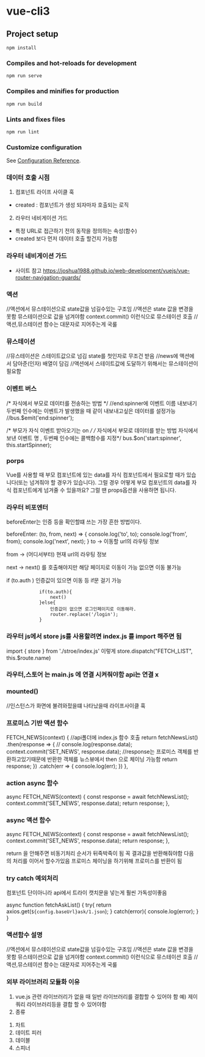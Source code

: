 # vue-cli3

## Project setup
```
npm install
```

### Compiles and hot-reloads for development
```
npm run serve
```

### Compiles and minifies for production
```
npm run build
```

### Lints and fixes files
```
npm run lint
```

### Customize configuration
See [Configuration Reference](https://cli.vuejs.org/config/).


### 데이터 호출 시점

1. 컴포넌트 라이프 사이클 훅
-  created : 컴포넌트가 생성 되자마자 호출되는 로직

2. 라우터 네비게이션 가드
- 특정 URL로 접근하기 전의 동작을 정의하는 속성(함수)
- created 보다 먼저 데이터 호출 할건지 가능함 

### 라우터 네비게이션 가드
- 사이트 참고
https://joshua1988.github.io/web-development/vuejs/vue-router-navigation-guards/

### 액션
//액션에서 뮤스테이션으로 state값을 넘길수있는 구조임
//액션은 state 값을 변경을 못함 뮤스테이션으로 값을 넘겨야함  context.commit() 이런식으로 뮤스테이션 호출
//액션,뮤스테이션 함수는 대문자로 지어주는게 국룰


### 뮤스테이션
//뮤스테이션은 스테이트값으로 넘김 state를 첫인자로 무조건 받음
//news에 액션에서 담아준(인자) 배열이 담김
//액션에서 스테이트값에 도달하기 위해서는 뮤스테이션이 필요함



### 이벤트 버스

/* 자식에서 부모로 데이터를 전송하는 방법 */
//end:spinner에 이벤트 이름 내보내기 두번째 인수에는 이벤트가 발생했을 때 같이 내보내고싶은 데이터를 설정가능
//bus.$emit('end:spinner');


/* 부모가 자식 이벤트 받아오기는 on */
/* 자식에서 부모로 데이터를 받는 방법 자식에서 보낸 이벤트 명 , 두번째 인수에는 콜백함수를 지정*/
    bus.$on('start:spinner', this.startSpinner);


### porps 
Vue를 사용할 때 부모 컴포넌트에 있는 data를 자식 컴포넌트에서 필요로할 때가 있습니다(또는 넘겨줘야 할 경우가 있습니다). 그럴 경우 어떻게 부모 컴포넌트의 data를 자식 컴포넌트에게 넘겨줄 수 있을까요? 그럴 땐 props옵션을 사용하면 됩니다.

### 라우터 비포엔터
beforeEnter는 인증 등을 확인할떄 쓰는 가장 흔한 방법이다.

beforeEnter: (to, from, next) => {
                console.log('to', to);
                console.log('from', from);
                console.log('next', next);
            }
to -> 이동할 url의 라우팅 정보

from -> (어디서부터) 현재 url의 라우팅 정보

next -> next() 를 호출해야지만 해당 페이지로 이동이 가능 없으면 이동 불가능

if (to.auth ) 인증값이 있으면 이동 등 if문 걸기 가능

                if(to.auth){
                    next()
                }else{
                    인증값이 없으면 로그인페이지로 이동해라.
                    router.replace('/login');
                }

### 라우터 js에서 store js를 사용할려면 index.js 를 import 해주면 됨

import { store } from './stroe/index.js' 이렇게
store.dispatch("FETCH_LIST", this.$route.name)

### 라우터,스토어 는 main.js 에 연결 시켜줘야함 api는 연결 x

### mounted()
//인스턴스가 화면에 불려와젔을떄 나타났을때 라이프사이클 훅


### 프로미스 기반 액션 함수

FETCH_NEWS(context) {
        //api폴더에 index.js 함수 호출
        return fetchNewsList()
            .then(response => {
                // console.log(response.data);
                context.commit('SET_NEWS', response.data);
                //response는 프로미스 객체를 반환하고있기때문에 반환한 객체를 뉴스뷰에서 then 으로 체이닝 가능함
                return response;
            })
            .catch(err => {
                console.log(err);
            })
    },

### action async 함수
async FETCH_NEWS(context) {
        const response = await fetchNewsList();
        context.commit('SET_NEWS', response.data);
        return response;
    },

### async 액션 함수

async FETCH_NEWS(context) {
        const response = await fetchNewsList();
        context.commit('SET_NEWS', response.data);
        return response;
    },

return 을 안해주면 비동기처리 순서가 뒤죽박죽이 됨 꼭 결과값을 반환해줘야함
다음의 처리를 이어서 할수가있음 프로미스 체이닝을 하기위해
프로미스를 반환이 됨


### try catch 예외처리
컴포넌트 단이아니라 api에서 트라이 캣치문을 넣는게 훨씬 가독성이좋음

async function fetchAskList() {
    try{
        return axios.get(`${config.baseUrl}ask/1.json`);
    } catch(error){
        console.log(error);
    }
}

### 액션함수 설명

//액션에서 뮤스테이션으로 state값을 넘길수있는 구조임
    //액션은 state 값을 변경을 못함 뮤스테이션으로 값을 넘겨야함  context.commit() 이런식으로 뮤스테이션 호출
    //액션,뮤스테이션 함수는 대문자로 지어주는게 국룰


### 외부 라이브러리 모듈화 이유

1. vue.js 관련 라이브러리가 없을 때 일반 라이브러리를 결합할 수 있어야 함 예) 제이쿼리 라이브러리등을 결합 할 수 있어야함
2. 종류
 1) 차트
 2) 데이트 피러
 3) 데이블
 4) 스피너
